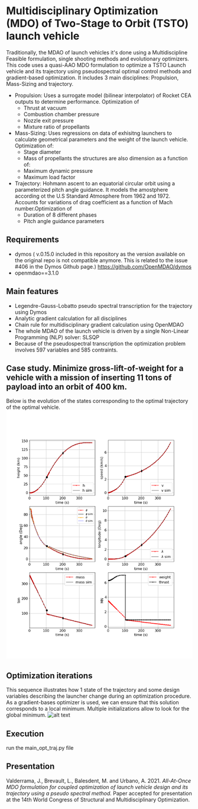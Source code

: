 # Multidisciplinary Optimization (MDO) of Two-Stage to Orbit (TSTO) launch vehicle

Traditionally, the MDAO of launch vehicles it's done using a Multidiscipline Feasible formulation, single shooting methods and evolutionary optimizers. This code uses a quasi-AAO MDO formulation to optimize a TSTO Launch vehicle and its trajectory using pseudospectral optimal control methods and gradient-based optimization.
It includes 3 main disciplines: Propulsion, Mass-Sizing and trajectory.

* Propulsion: Uses a surrogate model (bilinear interpolator) of Rocket CEA outputs to determine performance. Optimization of
	* Thrust at vacuum
	* Combustion chamber pressure
	* Nozzle exit pressure
	* Mixture ratio of propellants
* Mass-Sizing: Uses regressions on data of exhisitng launchers to calculate geometrical parameters and the weight of the launch vehicle. Optimization of:
	* Stage diameter
	* Mass of propellants
the structures are also dimension as a function of:
	* Maximum dynamic pressure
	* Maximum load factor
* Trajectory: Hohmann ascent to an equatorial circular orbit using a parameterized pitch angle guidance. It models the amostphere according ot the U.S Standard Atmosphere from 1962 and 1972. Accounts for variations of drag coefficient as a function of Mach number.Optimization of
	* Duration of 8 different phases
	* Pitch angle guidance parameters

## Requirements
* dymos ( v.0.15.0 included in this repository as the version available on the original repo is not compatible anymore. This is related to the issue #406 in the Dymos Github page.) https://github.com/OpenMDAO/dymos
* openmdao==3.1.0

## Main features
* Legendre-Gauss-Lobatto pseudo spectral transcription for the trajectory using Dymos
* Analytic gradient calculation for all disciplines
* Chain rule for multidisciplinary gradient calculation using OpenMDAO
* The whole MDAO of the launch vehicle is driven by a single Non-Linear Programming (NLP) solver: SLSQP
* Because of the pseudospectral transcription the optimization problem involves 597 variables and 585 contraints.

## Case study. Minimize gross-lift-of-weight for a vehicle with a mission of inserting 11 tons of payload into an orbit of 400 km.
Below is the evolution of the states corresponding to the optimal trajectory of the optimal vehicle.
![alt text](https://github.com/JorgeValderrama/Launch-vehicle-MDO/blob/master/results/0_state_history.png)

## Optimization iterations
This sequence illustrates how 1 state of the trajectory and some design variables describing the launcher change during an optimization procedure.
As a gradient-bases optimizer is used, we can ensure that this solution corresponds to a local minimum. Multiple initializations allow to look for the global minimum.
![alt text](https://github.com/JorgeValderrama/Launch-vehicle-MDO/blob/master/results/TSTO_opt.gif)

## Execution
run the main_opt_traj.py file

## Presentation
Valderrama, J., Brevault, L., Balesdent, M. and Urbano, A. 2021. *All-At-Once MDO formulation for coupled
optimization of launch vehicle design and its trajectory using a pseudo spectral method.* Paper accepted
for presentation at the 14th World Congress of Structural and Multidisciplinary Optimization.
